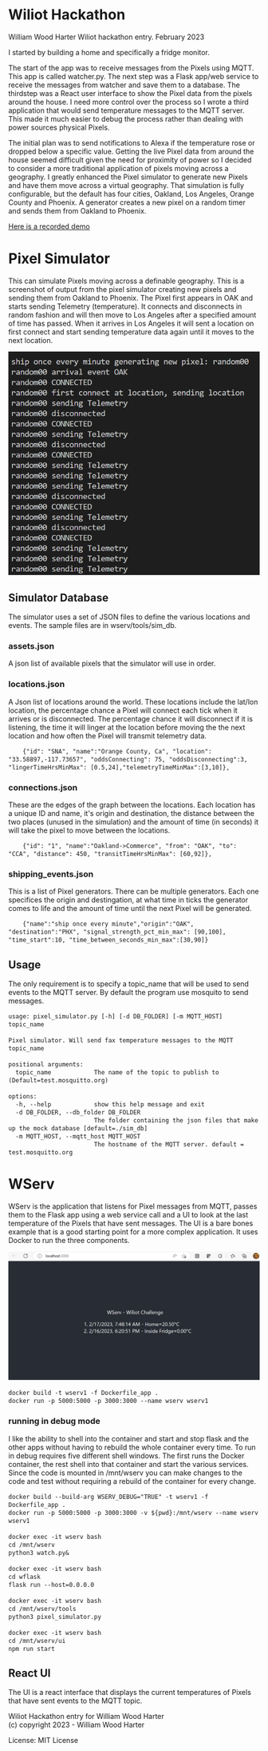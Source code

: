 
# Wiliot Hackathon

William Wood Harter Wiliot hackathon entry. February 2023

I started by building a home and specifically a fridge monitor.

The start of the app was to receive messages from the Pixels using MQTT. This app is called watcher.py. The next step was a Flask app/web service to receive the messages from watcher and save them to a database. The thirdstep was a React user interface to show the Pixel data from the pixels around the house. I need more control over the process so I wrote a third application that would send temperature messages to the MQTT server. This made it much easier to debug the process rather than dealing with power sources physical Pixels.

The initial plan was to send notifications to Alexa if the temperature rose or dropped below a specific value. Getting the live Pixel data from around the house seemed difficult given the need for proximity of power so I decided to consider a more traditional application of pixels moving across a geography. I greatly enhanced the Pixel simulator to generate new Pixels and have them move across a virtual geography.  That simulation is fully configurable, but the default has four cities, Oakland, Los Angeles, Orange County and Phoenix.  A generator creates a new pixel on a random timer and sends them from Oakland to Phoenix.

[Here is a recorded demo](https://1drv.ms/v/s!AtCZrBKyeDC_mLkfboP8bkl7HEGhzA?e=6G1pwi)

# Pixel Simulator

This can simulate Pixels moving across a definable geography. This is a screenshot of output from the pixel simulator creating new pixels and sending them from Oakland to Phoenix. The Pixel first appears in OAK and starts sending Telemetry (temperature). It connects and disconnects in random fashion and will then move to Los Angeles after a specified amount of time has passed. When it arrives in Los Angeles it will sent a location on first connect and start sending temperature data again until it moves to the next location.

![alt text](./images/pixel_gen_screenshot1.png "Pixel Gen Screenshot")


## Simulator Database

The simulator uses a set of JSON files to define the various locations and events. The sample files are in wserv/tools/sim_db.

### assets.json
A json list of available pixels that the simulator will  use in order.

### locations.json
A Json list of locations around the world.  These locations include the lat/lon location, the percentage chance a Pixel will connect each tick when it arrives or is disconnected.  The percentage chance it will disconnect if it is listening, the time it will linger at the location before moving the the next location and how often the Pixel will transmit telemetry data.
```
    {"id": "SNA", "name":"Orange County, Ca", "location": "33.58897,-117.73657", "oddsConnecting": 75, "oddsDisconnecting":3, "lingerTimeHrsMinMax": [0.5,24],"telemetryTimeMinMax":[3,10]},
```

### connections.json
These are the edges of the graph between the locations. Each location has a unique ID and name, it's origin and destination, the distance between the two places (unused in the simulation) and the amount of time (in seconds) it will take the pixel to move between the locations.

```
    {"id": "1", "name":"Oakland->Commerce", "from": "OAK", "to": "CCA", "distance": 450, "transitTimeHrsMinMax": [60,92]},

```

### shipping_events.json
This is a list of Pixel generators.  There can be multiple generators.  Each one specifices the origin and destingation, at what time in ticks the generator comes to life and the amount of time until the next Pixel will be generated.

```
    {"name":"ship once every minute","origin":"OAK", "destination":"PHX", "signal_strength_pct_min_max": [90,100], "time_start":10, "time_between_seconds_min_max":[30,90]}

```

## Usage

The only requirement is to specify a topic_name that will be used to send events to the MQTT server. By default the program use mosquito to send messages.

```
usage: pixel_simulator.py [-h] [-d DB_FOLDER] [-m MQTT_HOST] topic_name

Pixel simulator. Will send fax temperature messages to the MQTT topic_name

positional arguments:
  topic_name            The name of the topic to publish to (Default=test.mosquitto.org)

options:
  -h, --help            show this help message and exit
  -d DB_FOLDER, --db_folder DB_FOLDER
                        The folder containing the json files that make up the mock database [default=./sim_db]
  -m MQTT_HOST, --mqtt_host MQTT_HOST
                        The hostname of the MQTT server. default = test.mosquitto.org
```


# WServ

WServ is the application that listens for Pixel messages from MQTT, passes them to the Flask app using a web service call and a UI to look at the last temperature of the Pixels that have sent messages.  The UI is a bare bones example that is a good starting point for a more complex application. It uses Docker to run the three components.

![alt text](./images/wserv_screenshot1.png "Wserv Screenshot")


```
docker build -t wserv1 -f Dockerfile_app .
docker run -p 5000:5000 -p 3000:3000 --name wserv wserv1

```


### running in debug mode
I like the ability to shell into the container and start and stop flask and the other apps without having to rebuild the whole container every time.  To run in debug requires five different shell windows. The first runs the Docker container, the rest shell into that container and start the various services.  Since the code is mounted in /mnt/wserv you can make changes to the code and test without requiring a rebuild of the container for every change.

```
docker build --build-arg WSERV_DEBUG="TRUE" -t wserv1 -f Dockerfile_app .
docker run -p 5000:5000 -p 3000:3000 -v ${pwd}:/mnt/wserv --name wserv wserv1

docker exec -it wserv bash
cd /mnt/wserv
python3 watch.py&

docker exec -it wserv bash
cd wflask
flask run --host=0.0.0.0

docker exec -it wserv bash
cd /mnt/wserv/tools
python3 pixel_simulator.py

docker exec -it wserv bash
cd /mnt/wserv/ui
npm run start

```

## React UI
The UI is a react interface that displays the current temperatures of Pixels that have sent events to the MQTT topic.


Wiliot Hackathon entry for William Wood Harter<br/>
(c) copyright 2023 - William Wood Harter

License: MIT License
